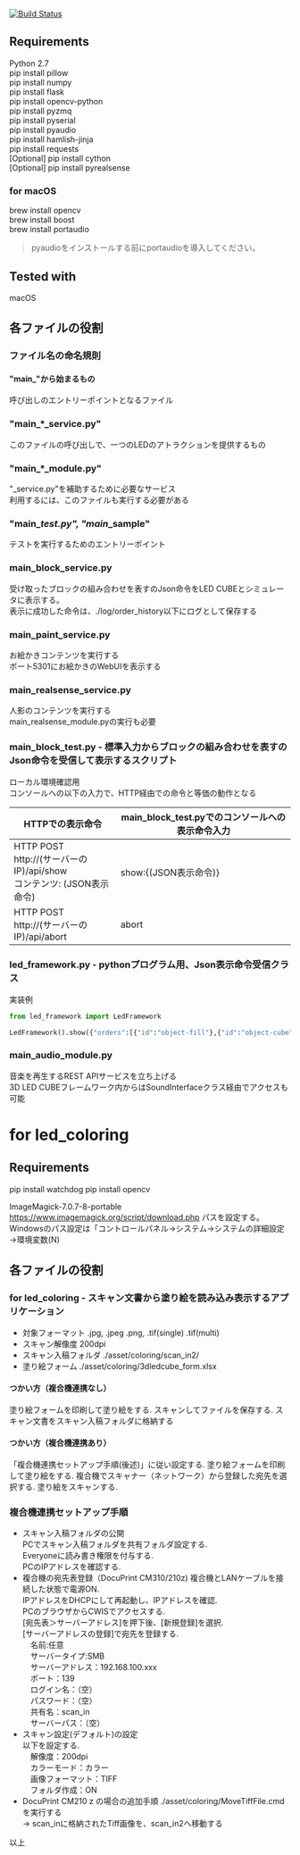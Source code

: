 [![Build Status](https://travis-ci.org/tatsuo98se/3d_led_cube2.svg?branch=master)](https://travis-ci.org/tatsuo98se/3d_led_cube2)  


## Requirements

Python 2.7  
pip install pillow  
pip install numpy  
pip install flask  
pip install opencv-python  
pip install pyzmq  
pip install pyserial  
pip install pyaudio  
pip install hamlish-jinja  
pip install requests  
[Optional] pip install cython  
[Optional] pip install pyrealsense  

### for macOS

brew install opencv  
brew install boost  
brew install portaudio  
> pyaudioをインストールする前にportaudioを導入してください。

## Tested with

macOS

## 各ファイルの役割

### ファイル名の命名規則

#### "main_"から始まるもの

呼び出しのエントリーポイントとなるファイル

### "main_*_service.py"

このファイルの呼び出しで、一つのLEDのアトラクションを提供するもの

### "main_*_module.py"

"_service.py"を補助するために必要なサービス  
利用するには、このファイルも実行する必要がある

### "main_*_test.py", "main_*_sample"

テストを実行するためのエントリーポイント

### main_block_service.py

受け取ったブロックの組み合わせを表すのJson命令をLED CUBEとシミュレータに表示する。   
表示に成功した命令は、./log/order_history以下にログとして保存する

### main_paint_service.py

お絵かきコンテンツを実行する  
ポート5301にお絵かきのWebUIを表示する

### main_realsense_service.py

人影のコンテンツを実行する  
main_realsense_module.pyの実行も必要  


### main_block_test.py - 標準入力からブロックの組み合わせを表すのJson命令を受信して表示するスクリプト

ローカル環境確認用  
コンソールへの以下の入力で、HTTP経由での命令と等価の動作となる

| HTTPでの表示命令 | main_block_test.pyでのコンソールへの表示命令入力 |
| ---------------- | ----------------------- |
| HTTP POST<br/>http://(サーバーのIP)/api/show<br/>コンテンツ: (JSON表示命令) | show:{(JSON表示命令)} |
| HTTP POST<br/>http://(サーバーのIP)/api/abort | abort |


### led_framework.py - pythonプログラム用、Json表示命令受信クラス

実装例

``` example.py
from led_framework import LedFramework

LedFramework().show({"orders":[{"id":"object-fill"},{"id":"object-cube"}]})

```

### main_audio_module.py

音楽を再生するREST APIサービスを立ち上げる  
3D LED CUBEフレームワーク内からはSoundInterfaceクラス経由でアクセスも可能  


# for led_coloring

## Requirements

pip install watchdog
pip install opencv

ImageMagick-7.0.7-8-portable
https://www.imagemagick.org/script/download.php
パスを設定する。Windowsのパス設定は「コントロールパネル→システム→システムの詳細設定→環境変数(N)

## 各ファイルの役割

### for led_coloring - スキャン文書から塗り絵を読み込み表示するアプリケーション
+ 対象フォーマット
 .jpg, .jpeg .png, .tif(single) .tif(multi)
+ スキャン解像度
 200dpi
+ スキャン入稿フォルダ
./asset/coloring/scan_in2/
+ 塗り絵フォーム
./asset/coloring/3dledcube_form.xlsx


#### つかい方（複合機連携なし）
塗り絵フォームを印刷して塗り絵をする.
スキャンしてファイルを保存する.
スキャン文書をスキャン入稿フォルダに格納する

#### つかい方（複合機連携あり）
「複合機連携セットアップ手順(後述)」に従い設定する.
塗り絵フォームを印刷して塗り絵をする.
複合機でスキャナー（ネットワーク）から登録した宛先を選択する.
塗り絵をスキャンする.

### 複合機連携セットアップ手順
+ スキャン入稿フォルダの公開  
PCでスキャン入稿フォルダを共有フォルダ設定する.  
Everyoneに読み書き権限を付与する.    
PCのIPアドレスを確認する.
+ 複合機の宛先表登録（DocuPrint CM310/210z)
複合機とLANケーブルを接続した状態で電源ON.  
IPアドレスをDHCPにして再起動し、IPアドレスを確認.  
PCのブラウザからCWISでアクセスする.  
[宛先表＞サーバーアドレス]を押下後、[新規登録]を選択.  
[サーバーアドレスの登録]で宛先を登録する.  
　名前:任意   
　サーバータイプ:SMB  
　サーバーアドレス：192.168.100.xxx  
　ポート：139  
　ログイン名：（空）  
　パスワード：（空）  
　共有名：scan_in  
　サーバーパス：（空） 
+ スキャン設定(デフォルト)の設定  
以下を設定する.    
　解像度：200dpi  
　カラーモード：カラー   
　画像フォーマット：TIFF   
　フォルダ作成：ON   
+ DocuPrint CM210 z の場合の追加手順
./asset/coloring/MoveTiffFile.cmdを実行する  
  -> scan_inに格納されたTiff画像を、scan_in2へ移動する

以上